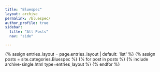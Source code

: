 ```yaml
---
title: "Bluespec"
layout: archive
permalink: /bluespec/
author_profile: true
sidebar:
  title: "All Posts"
  nav: "side"

---
```


{% assign entries_layout = page.entries_layout | default: 'list' %}
{% assign posts = site.categories.Bluespec %}
{% for post in posts %} {% include archive-single.html type=entries_layout %} {% endfor %}
